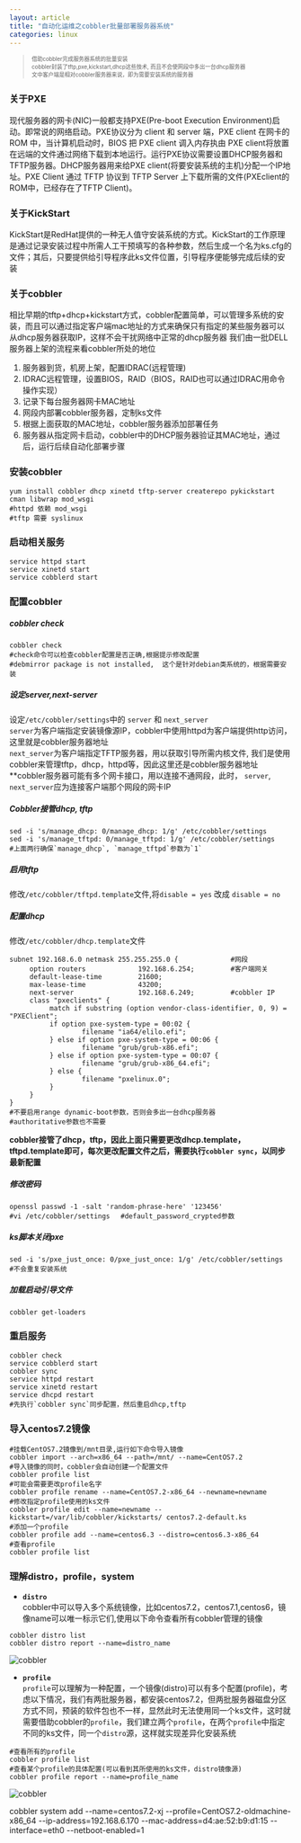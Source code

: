 ```yaml
---
layout: article
title: "自动化运维之cobbler批量部署服务器系统"
categories: linux
---
```

><small><small>借助cobbler完成服务器系统的批量安装  
cobbler封装了tftp,pxe,kickstart,dhcp这些技术, 而且不会使网段中多出一台dhcp服务器  
文中客户端是相对cobbler服务器来说，即为需要安装系统的服务器</small></small>  

### 关于PXE
现代服务器的网卡(NIC)一般都支持PXE(Pre-boot Execution Environment)启动。即常说的网络启动。PXE协议分为 client 和 server 端，PXE client 在网卡的 ROM 中，当计算机启动时，BIOS 把 PXE client 调入内存执由 PXE client将放置在远端的文件通过网络下载到本地运行。运行PXE协议需要设置DHCP服务器和TFTP服务器。DHCP服务器用来给PXE client(将要安装系统的主机)分配一个IP地址。PXE Client 通过 TFTP 协议到 TFTP Server 上下载所需的文件(PXEclient的ROM中，已经存在了TFTP Client)。

### 关于KickStart
KickStart是RedHat提供的一种无人值守安装系统的方式。KickStart的工作原理是通过记录安装过程中所需人工干预填写的各种参数，然后生成一个名为ks.cfg的文件；其后，只要提供给引导程序此ks文件位置，引导程序便能够完成后续的安装

### 关于cobbler
相比早期的tftp+dhcp+kickstart方式，cobbler配置简单，可以管理多系统的安装，而且可以通过指定客户端mac地址的方式来确保只有指定的某些服务器可以从dhcp服务器获取IP，这样不会干扰网络中正常的dhcp服务器
我们由一批DELL服务器上架的流程来看cobbler所处的地位

1. 服务器到货，机房上架，配置IDRAC(远程管理)
1. IDRAC远程管理，设置BIOS，RAID（BIOS，RAID也可以通过IDRAC用命令操作实现）
1. 记录下每台服务器网卡MAC地址
1. 网段内部署cobbler服务器，定制ks文件
1. 根据上面获取的MAC地址，cobbler服务器添加部署任务
1. 服务器从指定网卡启动，cobbler中的DHCP服务器验证其MAC地址，通过后，运行后续自动化部署步骤


### 安装cobbler
``` shell
yum install cobbler dhcp xinetd tftp-server createrepo pykickstart cman libwrap mod_wsgi
#httpd 依赖 mod_wsgi
#tftp 需要 syslinux
```

### 启动相关服务  
``` shell
service httpd start
service xinetd start
service cobblerd start
```

### 配置cobbler  

##### cobbler check  
``` shell
cobbler check
#check命令可以检查cobbler配置是否正确,根据提示修改配置
#debmirror package is not installed,  这个是针对debian类系统的，根据需要安装
```

##### 设定server,next-server
设定`/etc/cobbler/settings`中的 `server` 和 `next_server`  
`server`为客户端指定安装镜像源IP，cobbler中使用httpd为客户端提供http访问，这里就是cobbler服务器地址  
`next_server`为客户端指定TFTP服务器，用以获取引导所需内核文件, 我们是使用cobbler来管理tftp，dhcp，httpd等，因此这里还是cobbler服务器地址  
**cobbler服务器可能有多个网卡接口，用以连接不通网段，此时， `server`, `next_server`应为连接客户端那个网段的网卡IP

##### Cobbler接管dhcp, tftp  
``` shell
sed -i 's/manage_dhcp: 0/manage_dhcp: 1/g' /etc/cobbler/settings
sed -i 's/manage_tftpd: 0/manage_tftpd: 1/g' /etc/cobbler/settings
#上面两行确保`manage_dhcp`, `manage_tftpd`参数为`1`
```

##### 启用tftp
修改`/etc/cobbler/tftpd.template`文件,将`disable = yes` 改成 `disable = no`

##### 配置dhcp
修改`/etc/cobbler/dhcp.template`文件

``` shell
subnet 192.168.6.0 netmask 255.255.255.0 {             #网段
     option routers             192.168.6.254;         #客户端网关
     default-lease-time         21600;
     max-lease-time             43200;
     next-server                192.168.6.249;         #cobbler IP
     class "pxeclients" {
          match if substring (option vendor-class-identifier, 0, 9) = "PXEClient";
          if option pxe-system-type = 00:02 {
                  filename "ia64/elilo.efi";
          } else if option pxe-system-type = 00:06 {
                  filename "grub/grub-x86.efi";
          } else if option pxe-system-type = 00:07 {
                  filename "grub/grub-x86_64.efi";
          } else {
                  filename "pxelinux.0";
          }
     }
}
#不要启用range dynamic-boot参数，否则会多出一台dhcp服务器
#authoritative参数也不需要
```

**cobbler接管了dhcp，tftp，因此上面只需要更改dhcp.template，tftpd.template即可，每次更改配置文件之后，需要执行`cobbler sync`，以同步最新配置**

##### 修改密码

``` shell
openssl passwd -1 -salt 'random-phrase-here' '123456'
#vi /etc/cobbler/settings 　#default_password_crypted参数
```

##### ks脚本关闭pxe  
``` shell
sed -i 's/pxe_just_once: 0/pxe_just_once: 1/g' /etc/cobbler/settings
#不会重复安装系统
```

##### 加载启动引导文件
``` shell
cobbler get-loaders
```

### 重启服务  
``` shell
cobbler check
service cobblerd start
cobbler sync
service httpd restart
service xinetd restart
service dhcpd restart
#先执行`cobbler sync`同步配置，然后重启dhcp,tftp
```

### 导入centos7.2镜像
``` shell
#挂载CentOS7.2镜像到/mnt目录,运行如下命令导入镜像
cobbler import --arch=x86_64 --path=/mnt/ --name=CentOS7.2
#导入镜像的同时，cobbler会自动创建一个配置文件
cobbler profile list
#可能会需要更改profile名字
cobbler profile rename --name=CentOS7.2-x86_64 --newname=newname
#修改指定profile使用的ks文件
cobbler profile edit --name=newname --kickstart=/var/lib/cobbler/kickstarts/ centos7.2-default.ks
#添加一个profile
cobbler profile add --name=centos6.3 --distro=centos6.3-x86_64
#查看profile
cobbler profile list
```

### 理解distro，profile，system
- **`distro`**  
cobbler中可以导入多个系统镜像，比如centos7.2，centos7.1,centos6，镜像name可以唯一标示它们,使用以下命令查看所有cobbler管理的镜像  

``` shell
cobbler distro list
cobbler distro report --name=distro_name
```

![cobbler](/images/linux/cobbler/cobbler-1.png)

- **`profile`**  
`profile`可以理解为一种配置，一个镜像(distro)可以有多个配置(profile)，考虑以下情况，我们有两批服务器，都安装centos7.2，但两批服务器磁盘分区方式不同，预装的软件包也不一样，显然此时无法使用同一个ks文件，这时就需要借助cobbler的`profile`，我们建立两个`profile`，在两个`profile`中指定不同的ks文件，同一个`distro`源，这样就实现差异化安装系统

``` shell
#查看所有的profile
cobbler profile list
#查看某个profile的具体配置(可以看到其所使用的ks文件，distro镜像源)
cobbler profile report --name=profile_name
```

![cobbler](/images/linux/cobbler/cobbler-2.png)

cobbler system add --name=centos7.2-xj --profile=CentOS7.2-oldmachine-x86_64 --ip-address=192.168.6.170 --mac-address=d4:ae:52:b9:d1:15 --interface=eth0 --netboot-enabled=1
